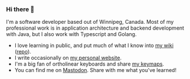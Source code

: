 ### Hi there 👋

I'm a software developer based out of Winnipeg, Canada. Most of my professional
work is in application architecture and backend development with Java, but I
also work with Typescript and Golang.

- I love learning in public, and put much of what I know into [my
  wiki](https://wiki.brianturchyn.net)
  ([repo](https://github.com/b-turchyn/wiki)).
- I write occasionally on [my personal website](https://brianturchyn.net).
- I'm a big fan of ortholinear keyboards and share [my
  keymaps](https://github.com/b-turchyn/keymaps).
- You can find me on [Mastodon](https://mastodon.social/@btwritescode). Share
  with me what you've learned!

<!--
**b-turchyn/b-turchyn** is a ✨ _special_ ✨ repository because its `README.md` (this file) appears on your GitHub profile.

Here are some ideas to get you started:

- 🔭 I’m currently working on ...
- 🌱 I’m currently learning ...
- 👯 I’m looking to collaborate on ...
- 🤔 I’m looking for help with ...
- 💬 Ask me about ...
- 📫 How to reach me: ...
- 😄 Pronouns: ...
- ⚡ Fun fact: ...
-->

